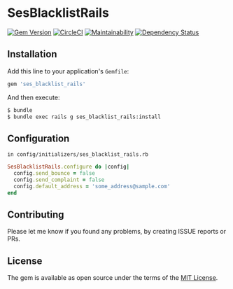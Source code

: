 # SesBlacklistRails
[![Gem Version](https://badge.fury.io/rb/ses_blacklist_rails.svg)](https://badge.fury.io/rb/ses_blacklist_rails)
[![CircleCI](https://circleci.com/gh/mrdShinse/sns_blacklist_rails/tree/master.svg?style=svg)](https://circleci.com/gh/mrdShinse/sns_blacklist_rails/tree/master)
[![Maintainability](https://api.codeclimate.com/v1/badges/4f1e146157fdfacbdde1/maintainability)](https://codeclimate.com/github/mrdShinse/sns_blacklist_rails/maintainability)
[![Dependency Status](https://gemnasium.com/badges/github.com/mrdShinse/sns_blacklist_rails.svg)](https://gemnasium.com/github.com/mrdShinse/sns_blacklist_rails)

## Installation
Add this line to your application's `Gemfile`:

```ruby
gem 'ses_blacklist_rails'
```

And then execute:
```bash
$ bundle
$ bundle exec rails g ses_blacklist_rails:install
```

## Configuration

`in config/initializers/ses_blacklist_rails.rb`
```ruby
SesBlacklistRails.configure do |config|
  config.send_bounce = false
  config.send_complaint = false
  config.default_address = 'some_address@sample.com'
end
```

## Contributing
Please let me know if you found any problems, by creating ISSUE reports or PRs.

## License
The gem is available as open source under the terms of the [MIT License](http://opensource.org/licenses/MIT).

